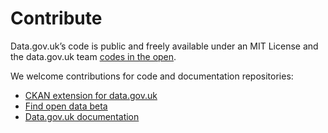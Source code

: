 # Contribute

Data.gov.uk’s code is public and freely available under an MIT License and the data.gov.uk  team [codes in the open](https://gds.blog.gov.uk/2012/10/12/coding-in-the-open/).

We welcome contributions for code and documentation repositories:

* [CKAN extension for data.gov.uk](https://github.com/alphagov/ckanext-datagovuk/)
* [Find open data beta](https://github.com/alphagov/datagovuk_find)
* [Data.gov.uk documentation](https://github.com/alphagov/datagovuk-tech-docs) 
